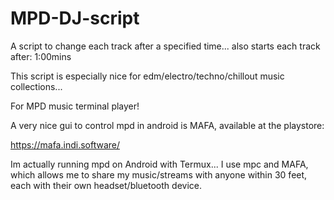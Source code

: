 # MPD-DJ-script

A script to change each track after a specified time... also starts each track after: 1:00mins

This script is especially nice for edm/electro/techno/chillout music collections...

For MPD music terminal player!

A very nice gui to control mpd in android is MAFA, available at the playstore:

https://mafa.indi.software/

Im actually running mpd on Android with Termux... I use mpc and MAFA, which allows me to share my music/streams with anyone within 30 feet, each with their own headset/bluetooth device.


